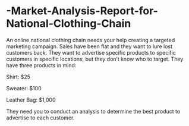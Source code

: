 # -Market-Analysis-Report-for-National-Clothing-Chain



An online national clothing chain needs your help creating a targeted marketing campaign. Sales have been flat and they want to lure lost customers back. They want to advertise specific products to specific customers in specific locations, but they don’t know who to target. They have three products in mind:

Shirt: $25

Sweater: $100

Leather Bag: $1,000

They need you to conduct an analysis to determine the best product to advertise to each customer.
